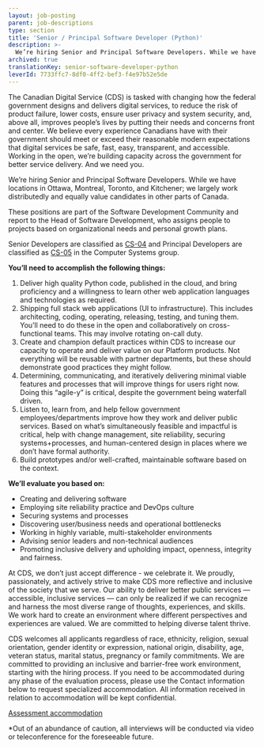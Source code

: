 ```yaml
---
layout: job-posting
parent: job-descriptions
type: section
title: 'Senior / Principal Software Developer (Python)'
description: >-
  We’re hiring Senior and Principal Software Developers. While we have locations in Ottawa, Montreal, Toronto, and Kitchener; we largely work distributedly and equally value candidates in other parts of Canada.
archived: true
translationKey: senior-software-developer-python
leverId: 7733ffc7-8df0-4ff2-bef3-f4e97b52e5de
---
```


The Canadian Digital Service (CDS) is tasked with changing how the federal government designs and delivers digital services, to reduce the risk of product failure, lower costs, ensure user privacy and system security, and, above all, improves people’s lives by putting their needs and concerns front and center. We believe every experience Canadians have with their government should meet or exceed their reasonable modern expectations that digital services be safe, fast, easy, transparent, and accessible. Working in the open, we’re building capacity across the government for better service delivery. And we need you.

We’re hiring Senior and Principal Software Developers. While we have locations in Ottawa, Montreal, Toronto, and Kitchener; we largely work distributedly and equally value candidates in other parts of Canada.

These positions are part of the Software Development Community and report to the Head of Software Development, who assigns people to projects based on organizational needs and personal growth plans.

Senior Developers are classified as [CS-04](https://www.tbs-sct.gc.ca/agreements-conventions/view-visualiser-eng.aspx?id=1#toc12259212260/) and Principal Developers are classified as [CS-05](https://www.tbs-sct.gc.ca/agreements-conventions/view-visualiser-eng.aspx?id=1#toc12259212260/) in the Computer Systems group.

**You’ll need to accomplish the following things:**

1. Deliver high quality Python code, published in the cloud, and bring proficiency and a willingness to learn other web application languages and technologies as required.
2. Shipping full stack web applications (UI to infrastructure). This includes architecting, coding, operating, releasing, testing, and tuning them. You’ll need to do these in the open and collaboratively on cross-functional teams. This may involve rotating on-call duty.
3. Create and champion default practices within CDS to increase our capacity to operate and deliver value on our Platform products. Not everything will be reusable with partner departments, but these should demonstrate good practices they might follow.
4. Determining, communicating, and iteratively delivering minimal viable features and processes that will improve things for users right now. Doing this “agile-y” is critical, despite the government being waterfall driven.
5. Listen to, learn from, and help fellow government employees/departments improve how they work and deliver public services. Based on what’s simultaneously feasible and impactful is critical, help with change management, site reliability, securing systems+processes, and human-centered design in places where we don’t have formal authority.
6. Build prototypes and/or well-crafted, maintainable software based on the context. 

**We’ll evaluate you based on:**

* Creating and delivering software
* Employing site reliability practice and DevOps culture
* Securing systems and processes
* Discovering user/business needs and operational bottlenecks
* Working in highly variable, multi-stakeholder environments
* Advising senior leaders and non-technical audiences
* Promoting inclusive delivery and upholding impact, openness, integrity and fairness.

At CDS, we don’t just accept difference - we celebrate it. We proudly, passionately, and actively strive to make CDS more reflective and inclusive of the society that we serve. Our ability to deliver better public services — accessible, inclusive services — can only be realized if we can recognize and harness the most diverse range of thoughts, experiences, and skills. We work hard to create an environment where different perspectives and experiences are valued. We are committed to helping diverse talent thrive.

CDS welcomes all applicants regardless of race, ethnicity, religion, sexual orientation, gender identity or expression, national origin, disability, age, veteran status, marital status, pregnancy or family commitments. We are committed to providing an inclusive and barrier-free work environment, starting with the hiring process. If you need to be accommodated during any phase of the evaluation process, please use the Contact information below to request specialized accommodation. All information received in relation to accommodation will be kept confidential.

[Assessment accommodation](https://www.canada.ca/en/public-service-commission/services/assessment-accommodation-page.html)

*Out of an abundance of caution, all interviews will be conducted via video or teleconference for the foreseeable future.

